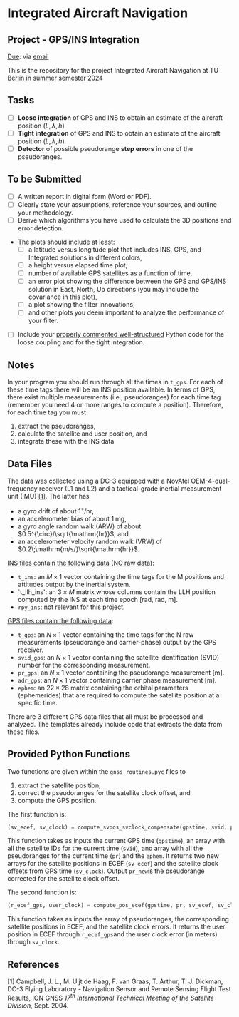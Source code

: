 # Integrated Aircraft Navigation

## Project - GPS/INS Integration

<u>Due</u>: via [email](mailto:maarten.uijtdehaag@tu-berlin.de)

This is the repository for the project Integrated Aircraft Navigation at TU Berlin in summer semester 2024

## Tasks

- [ ] **Loose integration** of GPS and INS to obtain an estimate of the aircraft position $(L, \lambda, h)$
- [ ] **Tight integration** of GPS and INS to obtain an estimate of the aircraft position $(L, \lambda, h)$
- [ ] **Detector** of possible pseudorange **step errors** in one of the pseudoranges.

## To be Submitted

- [ ] A written report in digital form (Word or PDF).
- [ ] Clearly state your assumptions, reference your sources, and outline your methodology.
- [ ] Derive which algorithms you have used to calculate the 3D positions and error detection.
- The plots should include at least:
  - [ ] a latitude versus longitude plot that includes INS, GPS, and Integrated solutions in different colors,
  - [ ] a height versus elapsed time plot,
  - [ ] number of available GPS satellites as a function of time,
  - [ ] an error plot showing the difference between the GPS and GPS/INS solution in East, North, Up directions (you may include the covariance in this plot),
  - [ ] a plot showing the filter innovations,
  - [ ] and other plots you deem important to analyze the performance of your filter.
- [ ] Include your <u>properly commented well-structured</u> Python code for the loose coupling and for the tight integration.

## Notes

In your program you should run through all the times in `t_gps`.
For each of these time tags there will be an INS position available.
In terms of GPS, there exist multiple measurements (i.e., pseudoranges) for each time tag (remember you need 4 or more ranges to compute a position).
Therefore, for each time tag you must

1. extract the pseudoranges,
2. calculate the satellite and user position, and
3. integrate these with the INS data

## Data Files

The data was collected using a DC-3 equipped with a NovAtel OEM-4-dual-frequency receiver (L1 and L2) and a tactical-grade inertial measurement unit (IMU) [[1]](#1).
The latter has

- a gyro drift of about $1^{\circ}/\mathrm{hr}$,
- an accelerometer bias of about $1\;\mathrm{mg}$,
- a gyro angle random walk (ARW) of about $0.5^{\circ}/\sqrt{\mathrm{hr}}$, and
- an accelerometer velocity random walk (VRW) of $0.2\;\mathrm{m/s/}\sqrt{\mathrm{hr}}$.

<u>INS files contain the following data (NO raw data)</u>:

- `t_ins`: an $M\times 1$ vector containing the time tags for the M positions and attitudes output by the inertial system.
- `t_llh_ins': an $3\times M$ matrix whose columns contain the LLH position computed by the INS at each time epoch \[rad, rad, m\].
- `rpy_ins`: not relevant for this project.

<u>GPS files contain the following data</u>:

- `t_gps`: an $N\times 1$ vector containing the time tags for the N raw measurements (pseudorange and carrier-phase) output by the GPS receiver.
- `svid_gps`: an $N\times 1$ vector containing the satellite identification (SVID) number for the corresponding measurement.
- `pr_gps`: an $N\times 1$ vector containing the pseudorange measurement \[m\].
- `adr_gps`: an $N\times 1$ vector containing carrier phase measurement \[m\].
- `ephem`: an $22\times 28$ matrix containing the orbital parameters (ephemerides) that are required to compute the satellite position at a specific time.

There are 3 different GPS data files that all must be processed and analyzed. The templates already include code that extracts the data from these files.

## Provided Python Functions

Two functions are given within the `gnss_routines.pyc` files to

1. extract the satellite position,
2. correct the pseudoranges for the satellite clock offset, and
3. compute the GPS position.

The first function is:

```python
(sv_ecef, sv_clock) = compute_svpos_svclock_compensate(gpstime, svid, pr, ephem)
```

This function takes as inputs the current GPS time (`gpstime`), an array with all the satellite IDs for the current time (`svid`), and array with all the pseudoranges for the current time (`pr`) and the `ephem`. It returns two new arrays for the satellite positions in ECEF (`sv_ecef`) and the satellite clock offsets from GPS time (`sv_clock`). Output `pr_new`is the pseudorange corrected for the satellite clock offset.

The second function is:

```python
(r_ecef_gps, user_clock) = compute_pos_ecef(gpstime, pr, sv_ecef, sv_clock)
```

This function takes as inputs the array of pseudoranges, the corresponding satellite positions in ECEF, and the satellite clock errors. It returns the user position in ECEF through `r_ecef_gps`and the user clock error (in meters) through `sv_clock`.

## References

<a id="1">[1]</a>
Campbell, J. L., M. Uijt de Haag, F. van Graas, T. Arthur, T. J. Dickman, DC-3 Flying Laboratory - Navigation Sensor and Remote Sensing Flight Test Results, ION GNSS _17<sup>th</sup> International Technical Meeting of the Satellite Division_, Sept. 2004.
